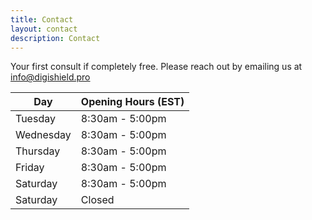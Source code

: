 ```yaml
---
title: Contact
layout: contact
description: Contact
---
```


Your first consult if completely free. Please reach out by emailing us at info@digishield.pro

| Day       | Opening Hours (EST)   |
| --------- | --------------- |
| Tuesday   | 8:30am - 5:00pm |
| Wednesday | 8:30am - 5:00pm |
| Thursday  | 8:30am - 5:00pm |
| Friday    | 8:30am - 5:00pm |
| Saturday  | 8:30am - 5:00pm |
| Saturday  | Closed          |
